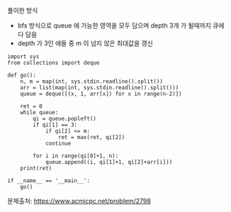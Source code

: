 풀이한 방식 
- bfs 방식으로 queue 에 가능한 영역을 모두 담으며 depth 3개 가 될때까지 큐에 다 담음
- depth 가 3인 애들 중 m 이 넘지 않은 최대값을 갱신 
```python3
import sys
from collections import deque

def go():
    n, m = map(int, sys.stdin.readline().split())
    arr = list(map(int, sys.stdin.readline().split()))
    queue = deque([(x, 1, arr[x]) for x in range(n-2)])

    ret = 0
    while queue:
        qi = queue.popleft()
        if qi[1] == 3:
            if qi[2] <= m:
                ret = max(ret, qi[2])
            continue

        for i in range(qi[0]+1, n):
            queue.append((i, qi[1]+1, qi[2]+arr[i]))
    print(ret)

if __name__ == '__main__':
    go()
```
문제출처: https://www.acmicpc.net/problem/2798
